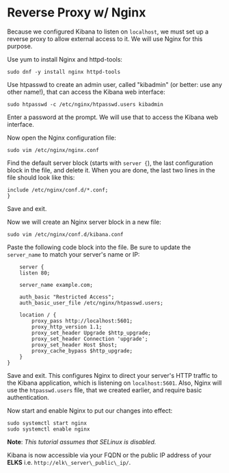 # Reverse Proxy w/ Nginx

Because we configured Kibana to listen on `localhost`, we must set up a reverse proxy to allow external access to it. We will use Nginx for this purpose.

Use yum to install Nginx and httpd-tools:

    sudo dnf -y install nginx httpd-tools

Use htpasswd to create an admin user, called "kibadmin" (or better: use any other name!), that can access the Kibana web interface:

    sudo htpasswd -c /etc/nginx/htpasswd.users kibadmin

Enter a password at the prompt. We will use that to access the Kibana web interface.

Now open the Nginx configuration file:

    sudo vim /etc/nginx/nginx.conf

Find the default server block (starts with `server {`), the last configuration block in the file, and delete it. When you are done, the last two lines in the file should look like this:

    include /etc/nginx/conf.d/*.conf;
    }

Save and exit.

Now we will create an Nginx server block in a new file:

    sudo vim /etc/nginx/conf.d/kibana.conf

Paste the following code block into the file. Be sure to update the `server_name` to match your server's name or IP:

        server {
        listen 80;

        server_name example.com;

        auth_basic "Restricted Access";
        auth_basic_user_file /etc/nginx/htpasswd.users;

        location / {
            proxy_pass http://localhost:5601;
            proxy_http_version 1.1;
            proxy_set_header Upgrade $http_upgrade;
            proxy_set_header Connection 'upgrade';
            proxy_set_header Host $host;
            proxy_cache_bypass $http_upgrade;        
        }
    }

Save and exit. This configures Nginx to direct your server's HTTP traffic to the Kibana application, which is listening on `localhost:5601`. Also, Nginx will use the `htpasswd.users` file, that we created earlier, and require basic authentication.

Now start and enable Nginx to put our changes into effect:

    sudo systemctl start nginx
    sudo systemctl enable nginx

**Note**: *This tutorial assumes that SELinux is disabled.*

Kibana is now accessible via your FQDN or the public IP address of your **ELKS** i.e. `http://elk\_server\_public\_ip/`.

